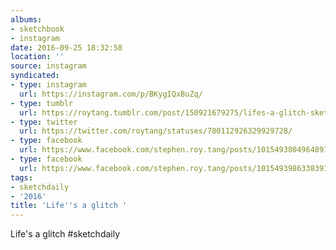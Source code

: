 ```yaml
---
albums:
- sketchbook
- instagram
date: 2016-09-25 18:32:58
location: ''
source: instagram
syndicated:
- type: instagram
  url: https://instagram.com/p/BKygIQxBuZq/
- type: tumblr
  url: https://roytang.tumblr.com/post/150921679275/lifes-a-glitch-sketchdaily
- type: twitter
  url: https://twitter.com/roytang/statuses/780112926329929728/
- type: facebook
  url: https://www.facebook.com/stephen.roy.tang/posts/10154938049648912:1
- type: facebook
  url: https://www.facebook.com/stephen.roy.tang/posts/10154939863383912
tags:
- sketchdaily
- '2016'
title: 'Life''s a glitch '
---
```


Life's a glitch #sketchdaily